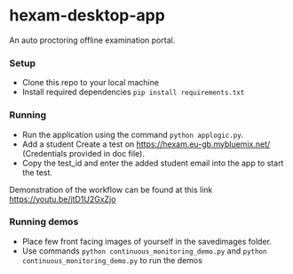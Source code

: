 # hexam-desktop-app
An auto proctoring offline examination portal.

### Setup
* Clone this repo to your local machine
* Install required dependencies `pip install requirements.txt`

### Running 
* Run the application using the command `python applogic.py`.
* Add a student Create a test on https://hexam.eu-gb.mybluemix.net/ (Credentials provided in doc file).
* Copy the test_id and enter the added student email into the app to start the test.

Demonstration of the workflow can be found at this link https://youtu.be/jtD1U2GxZjo


### Running demos
* Place few front facing images of yourself in the savedimages folder.
* Use commands `python continuous_monitoring_demo.py` and `python continuous_monitoring_demo.py` to run the demos

